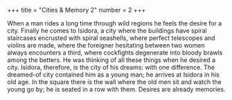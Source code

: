 +++
title = "Cities & Memory 2"
number = 2
+++

When a man rides a long time through wild regions he feels the desire for a city. Finally he comes to Isidora, a city where the buildings have spiral staircases encrusted with spiral seashells, where perfect telescopes and violins are made, where the foreigner hesitating between two women always encounters a third, where cockfights degenerate into bloody brawls among the betters. He was thinking of all these things when he desired a city. Isidora, therefore, is the city of his dreams: with one difference. The dreamed-of city contained him as a young man; he arrives at Isidora in his old age. In the square there is the wall where the old men sit and watch the young go by; he is seated in a row with them. Desires are already memories.